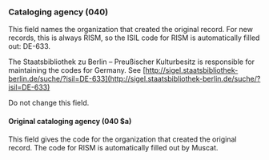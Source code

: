 ### Cataloging agency (040)

This field names the organization that created the original record. For new records, this is always RISM, so the ISIL code for RISM is automatically filled out: DE-633.

The Staatsbibliothek zu Berlin – Preußischer Kulturbesitz is responsible for maintaining the codes for Germany. See [http://sigel.staatsbibliothek-berlin.de/suche/?isil=DE-633](http://sigel.staatsbibliothek-berlin.de/suche/?isil=DE-633)

Do not change this field.

#### Original cataloging agency (040 $a)

This field gives the code for the organization that created the original record. The code for RISM is automatically filled out by Muscat.
